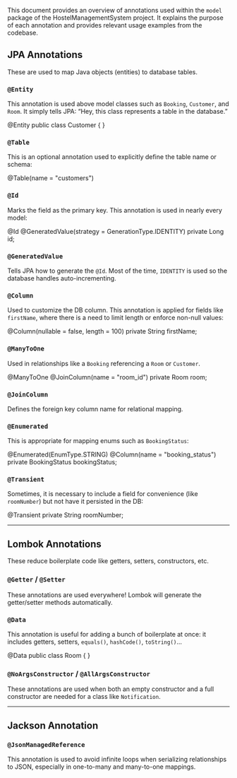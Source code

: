 This document provides an overview of annotations used within the `model` package of the HostelManagementSystem project. It explains the purpose of each annotation and provides relevant usage examples from the codebase.

##  JPA Annotations
         
These are used to map Java objects (entities) to database tables.

### `@Entity`
This annotation is used above model classes such as `Booking`, `Customer`, and `Room`. It simply tells JPA: “Hey, this class represents a table in the database.”


@Entity
public class Customer { }


### `@Table`
This is an optional annotation used to explicitly define the table name or schema:


@Table(name = "customers")


### `@Id`
Marks the field as the primary key. This annotation is used in nearly every model:


@Id
@GeneratedValue(strategy = GenerationType.IDENTITY)
private Long id;


### `@GeneratedValue`
Tells JPA how to generate the `@Id`. Most of the time, `IDENTITY` is used so the database handles auto-incrementing.

### `@Column`
Used to customize the DB column. This annotation is applied for fields like `firstName`, where there is a need to limit length or enforce non-null values:


@Column(nullable = false, length = 100)
private String firstName;


### `@ManyToOne`
Used in relationships like a `Booking` referencing a `Room` or `Customer`.


@ManyToOne
@JoinColumn(name = "room_id")
private Room room;


### `@JoinColumn`
Defines the foreign key column name for relational mapping.

### `@Enumerated`
This is appropriate for mapping enums such as `BookingStatus`:


@Enumerated(EnumType.STRING)
@Column(name = "booking_status")
private BookingStatus bookingStatus;


### `@Transient`
Sometimes, it is necessary to include a field for convenience (like `roomNumber`) but not have it persisted in the DB:


@Transient
private String roomNumber;


---

##  Lombok Annotations

These reduce boilerplate code like getters, setters, constructors, etc.

### `@Getter` / `@Setter`
These annotations are used everywhere! Lombok will generate the getter/setter methods automatically.

### `@Data`
This annotation is useful for adding a bunch of boilerplate at once: it includes getters, setters, `equals()`, `hashCode()`, `toString()`...

@Data
public class Room {  }

### `@NoArgsConstructor` / `@AllArgsConstructor`
These annotations are used when both an empty constructor and a full constructor are needed for a class like `Notification`.

---

##  Jackson Annotation

### `@JsonManagedReference`
This annotation is used to avoid infinite loops when serializing relationships to JSON, especially in one-to-many and many-to-one mappings.

